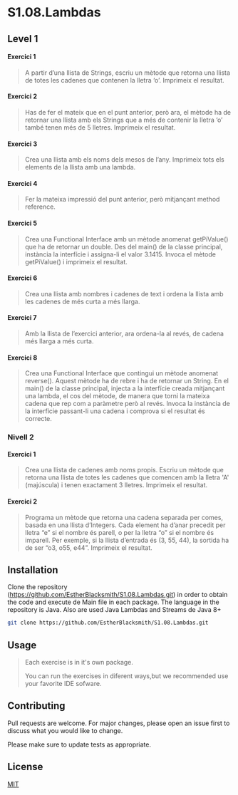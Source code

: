 # S1.08.Lambdas

## Level 1

#### Exercici 1

> A partir d’una llista de Strings, escriu un mètode que retorna una llista de totes les cadenes que contenen la lletra
> ‘o’. Imprimeix el resultat.

#### Exercici 2

> Has de fer el mateix que en el punt anterior, però ara, el mètode ha de retornar una llista amb els Strings que a més
> de contenir la lletra ‘o’ també tenen més de 5 lletres. Imprimeix el resultat.

#### Exercici 3

> Crea una llista amb els noms dels mesos de l’any. Imprimeix tots els elements de la llista amb una lambda.

#### Exercici 4

> Fer la mateixa impressió del punt anterior, però mitjançant method reference.

#### Exercici 5

> Crea una Functional Interface amb un mètode anomenat getPiValue() que ha de retornar un double. Des del main() de la
> classe principal, instància la interfície i assigna-li el valor 3.1415. Invoca el mètode getPiValue() i imprimeix el
> resultat.

#### Exercici 6

> Crea una llista amb nombres i cadenes de text i ordena la llista amb les cadenes de més curta a més llarga.

#### Exercici 7

> Amb la llista de l’exercici anterior, ara ordena-la al revés, de cadena més llarga a més curta.

#### Exercici 8

> Crea una Functional Interface que contingui un mètode anomenat reverse().
> Aquest mètode ha de rebre i ha de retornar un String. En el main() de la classe principal, injecta a la interfície
> creada mitjançant una lambda, el cos del mètode, de manera que torni la mateixa cadena que rep com a paràmetre però al
> revés.
> Invoca la instància de la interfície passant-li una cadena i comprova si el resultat és correcte.

### Nivell 2

#### Exercici 1

> Crea una llista de cadenes amb noms propis. Escriu un mètode que retorna una llista de totes les cadenes que comencen
> amb la lletra 'A' (majúscula) i tenen exactament 3 lletres. Imprimeix el resultat.

#### Exercici 2

> Programa un mètode que retorna una cadena separada per comes, basada en una llista d’Integers. Cada element ha d’anar
> precedit per lletra “e” si el nombre és parell, o per la lletra “o” si el nombre és imparell. Per exemple, si la llista
> d’entrada és (3, 55, 44), la sortida ha de ser “o3, o55, e44”. Imprimeix el resultat.

## Installation

Clone the repository (https://github.com/EstherBlacksmith/S1.08.Lambdas.git) in order to obtain the code and execute de
Main file in each package.
The language in the repository is Java.
Also are used Java Lambdas and Streams de Java 8+

```bash
git clone https://github.com/EstherBlacksmith/S1.08.Lambdas.git
```

## Usage

> Each exercise is in it's own package.
>
>You can run the exercises in diferent ways,but we recommended use your favorite IDE sofware.

## Contributing

Pull requests are welcome. For major changes, please open an issue first
to discuss what you would like to change.

Please make sure to update tests as appropriate.

## License

[MIT](https://choosealicense.com/licenses/mit/)

